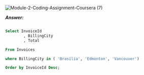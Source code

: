 ![Module-2-Coding-Assignment-Coursera (7)](https://user-images.githubusercontent.com/79485961/170844557-31656253-956c-4905-aeac-dc5477b469bb.png)

***Answer:***

```sql

Select InvoiceId
        , BillingCity
        , Total

From Invoices

where BillingCity in ( 'Brasília', 'Edmonton', 'Vancouver')

Order by InvoiceId Desc;

```
